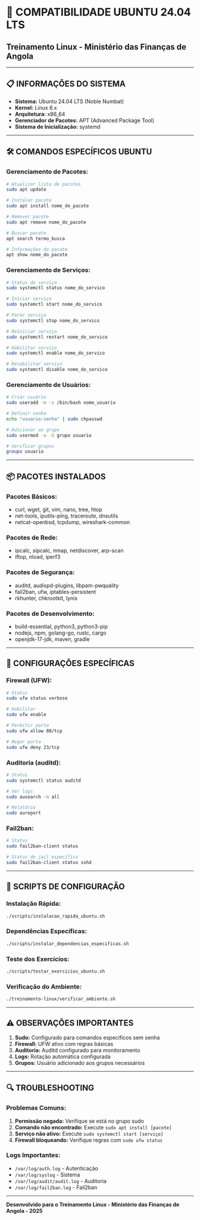 # 🐧 COMPATIBILIDADE UBUNTU 24.04 LTS
## Treinamento Linux - Ministério das Finanças de Angola

---

## 📋 **INFORMAÇÕES DO SISTEMA**

- **Sistema:** Ubuntu 24.04 LTS (Noble Numbat)
- **Kernel:** Linux 6.x
- **Arquitetura:** x86_64
- **Gerenciador de Pacotes:** APT (Advanced Package Tool)
- **Sistema de Inicialização:** systemd

---

## 🛠️ **COMANDOS ESPECÍFICOS UBUNTU**

### **Gerenciamento de Pacotes:**
```bash
# Atualizar lista de pacotes
sudo apt update

# Instalar pacote
sudo apt install nome_do_pacote

# Remover pacote
sudo apt remove nome_do_pacote

# Buscar pacote
apt search termo_busca

# Informações do pacote
apt show nome_do_pacote
```

### **Gerenciamento de Serviços:**
```bash
# Status do serviço
sudo systemctl status nome_do_servico

# Iniciar serviço
sudo systemctl start nome_do_servico

# Parar serviço
sudo systemctl stop nome_do_servico

# Reiniciar serviço
sudo systemctl restart nome_do_servico

# Habilitar serviço
sudo systemctl enable nome_do_servico

# Desabilitar serviço
sudo systemctl disable nome_do_servico
```

### **Gerenciamento de Usuários:**
```bash
# Criar usuário
sudo useradd -m -s /bin/bash nome_usuario

# Definir senha
echo "usuario:senha" | sudo chpasswd

# Adicionar ao grupo
sudo usermod -a -G grupo usuario

# Verificar grupos
groups usuario
```

---

## 📦 **PACOTES INSTALADOS**

### **Pacotes Básicos:**
- curl, wget, git, vim, nano, tree, htop
- net-tools, iputils-ping, traceroute, dnsutils
- netcat-openbsd, tcpdump, wireshark-common

### **Pacotes de Rede:**
- ipcalc, sipcalc, nmap, netdiscover, arp-scan
- iftop, nload, iperf3

### **Pacotes de Segurança:**
- auditd, audispd-plugins, libpam-pwquality
- fail2ban, ufw, iptables-persistent
- rkhunter, chkrootkit, lynis

### **Pacotes de Desenvolvimento:**
- build-essential, python3, python3-pip
- nodejs, npm, golang-go, rustc, cargo
- openjdk-17-jdk, maven, gradle

---

## 🔧 **CONFIGURAÇÕES ESPECÍFICAS**

### **Firewall (UFW):**
```bash
# Status
sudo ufw status verbose

# Habilitar
sudo ufw enable

# Permitir porta
sudo ufw allow 80/tcp

# Negar porta
sudo ufw deny 23/tcp
```

### **Auditoria (auditd):**
```bash
# Status
sudo systemctl status auditd

# Ver logs
sudo ausearch -m all

# Relatório
sudo aureport
```

### **Fail2ban:**
```bash
# Status
sudo fail2ban-client status

# Status de jail específico
sudo fail2ban-client status sshd
```

---

## 🚀 **SCRIPTS DE CONFIGURAÇÃO**

### **Instalação Rápida:**
```bash
./scripts/instalacao_rapida_ubuntu.sh
```

### **Dependências Específicas:**
```bash
./scripts/instalar_dependencias_especificas.sh
```

### **Teste dos Exercícios:**
```bash
./scripts/testar_exercicios_ubuntu.sh
```

### **Verificação do Ambiente:**
```bash
./treinamento-linux/verificar_ambiente.sh
```

---

## ⚠️ **OBSERVAÇÕES IMPORTANTES**

1. **Sudo:** Configurado para comandos específicos sem senha
2. **Firewall:** UFW ativo com regras básicas
3. **Auditoria:** Auditd configurado para monitoramento
4. **Logs:** Rotação automática configurada
5. **Grupos:** Usuário adicionado aos grupos necessários

---

## 🔍 **TROUBLESHOOTING**

### **Problemas Comuns:**
1. **Permissão negada:** Verifique se está no grupo sudo
2. **Comando não encontrado:** Execute `sudo apt install [pacote]`
3. **Serviço não ativo:** Execute `sudo systemctl start [serviço]`
4. **Firewall bloqueando:** Verifique regras com `sudo ufw status`

### **Logs Importantes:**
- `/var/log/auth.log` - Autenticação
- `/var/log/syslog` - Sistema
- `/var/log/audit/audit.log` - Auditoria
- `/var/log/fail2ban.log` - Fail2ban

---

**Desenvolvido para o Treinamento Linux - Ministério das Finanças de Angola - 2025**
